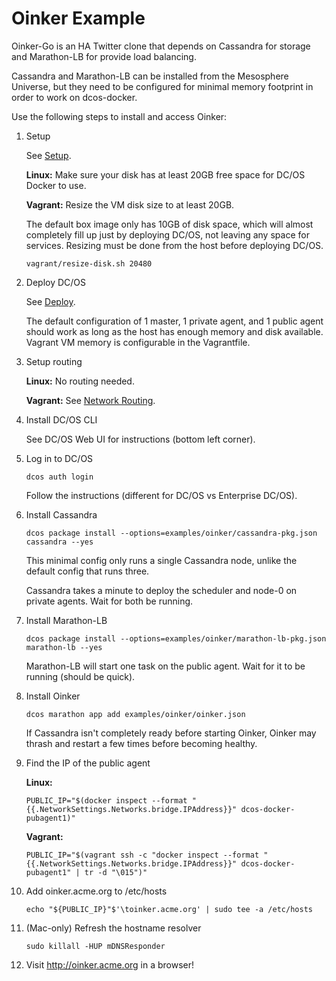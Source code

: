 # Oinker Example

Oinker-Go is an HA Twitter clone that depends on Cassandra for storage and Marathon-LB for provide load balancing.

Cassandra and Marathon-LB can be installed from the Mesosphere Universe, but they need to be configured for minimal memory footprint in order to work on dcos-docker.

Use the following steps to install and access Oinker:

1. Setup

    See [Setup](/README.md#setup).

    **Linux:** Make sure your disk has at least 20GB free space for DC/OS Docker to use.

    **Vagrant:** Resize the VM disk size to at least 20GB.

    The default box image only has 10GB of disk space, which will almost completely fill up just by deploying DC/OS, not leaving any space for services. Resizing must be done from the host before deploying DC/OS.

    ```
    vagrant/resize-disk.sh 20480
    ```

1. Deploy DC/OS

   See [Deploy](/README.md#deploy).

   The default configuration of 1 master, 1 private agent, and 1 public agent should work as long as the host has enough memory and disk available. Vagrant VM memory is configurable in the Vagrantfile.

1. Setup routing

    **Linux:** No routing needed.

    **Vagrant:** See [Network Routing](/README.md#network-routing).

1. Install DC/OS CLI

   See DC/OS Web UI for instructions (bottom left corner).

1. Log in to DC/OS

   ```
   dcos auth login
   ```

   Follow the instructions (different for DC/OS vs Enterprise DC/OS).

1. Install Cassandra

    ```
    dcos package install --options=examples/oinker/cassandra-pkg.json cassandra --yes
    ```

    This minimal config only runs a single Cassandra node, unlike the default config that runs three.

    Cassandra takes a minute to deploy the scheduler and node-0 on private agents. Wait for both be running.

1. Install Marathon-LB

    ```
    dcos package install --options=examples/oinker/marathon-lb-pkg.json marathon-lb --yes
    ```

    Marathon-LB will start one task on the public agent. Wait for it to be running (should be quick).

1. Install Oinker

    ```
    dcos marathon app add examples/oinker/oinker.json
    ```

    If Cassandra isn't completely ready before starting Oinker, Oinker may thrash and restart a few times before becoming healthy.

1. Find the IP of the public agent

    **Linux:**
    ```
    PUBLIC_IP="$(docker inspect --format "{{.NetworkSettings.Networks.bridge.IPAddress}}" dcos-docker-pubagent1)"
    ```

    **Vagrant:**
    ```
    PUBLIC_IP="$(vagrant ssh -c "docker inspect --format "{{.NetworkSettings.Networks.bridge.IPAddress}}" dcos-docker-pubagent1" | tr -d "\015")"
    ```

1. Add oinker.acme.org to /etc/hosts

    ```
    echo "${PUBLIC_IP}"$'\toinker.acme.org' | sudo tee -a /etc/hosts
    ```

1. (Mac-only) Refresh the hostname resolver

    ```
    sudo killall -HUP mDNSResponder
    ```

1. Visit <http://oinker.acme.org> in a browser!
